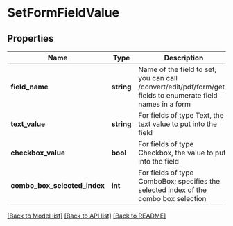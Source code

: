 # SetFormFieldValue

## Properties
Name | Type | Description | Notes
------------ | ------------- | ------------- | -------------
**field_name** | **string** | Name of the field to set; you can call /convert/edit/pdf/form/get-fields to enumerate field names in a form | [optional] 
**text_value** | **string** | For fields of type Text, the text value to put into the field | [optional] 
**checkbox_value** | **bool** | For fields of type Checkbox, the value to put into the field | [optional] 
**combo_box_selected_index** | **int** | For fields of type ComboBox; specifies the selected index of the combo box selection | [optional] 

[[Back to Model list]](../README.md#documentation-for-models) [[Back to API list]](../README.md#documentation-for-api-endpoints) [[Back to README]](../README.md)


